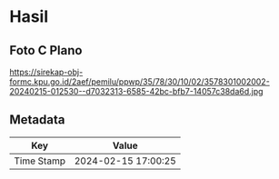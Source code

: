 # Hasil

## Foto C Plano

https://sirekap-obj-formc.kpu.go.id/2aef/pemilu/ppwp/35/78/30/10/02/3578301002002-20240215-012530--d7032313-6585-42bc-bfb7-14057c38da6d.jpg


## Metadata

| Key        | Value               |
| ---------- | ------------------- |
| Time Stamp | 2024-02-15 17:00:25 |




